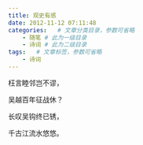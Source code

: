 ```yaml
---
title: 观史有感
date: 2012-11-12 07:11:48
categories:   # 文章分类目录，参数可省略
    - 随笔 # 此为一级目录
    - 诗词 # 此为二级目录
tags:   # 文章标签，参数可省略
    - 诗词
---
```

枉言睦邻岂不谬，

吴越百年征战休？

长叹吴钩终已锈，

千古江流水悠悠。
